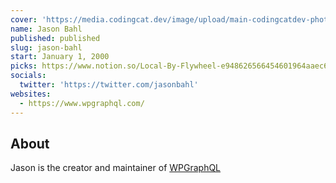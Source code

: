 ```yaml
---
cover: 'https://media.codingcat.dev/image/upload/main-codingcatdev-photo/podcast-guest/jasonbahl'
name: Jason Bahl
published: published
slug: jason-bahl
start: January 1, 2000
picks: https://www.notion.so/Local-By-Flywheel-e948626566454601964aaec64eda80b2
socials:
  twitter: 'https://twitter.com/jasonbahl'
websites:
  - https://www.wpgraphql.com/
---
```


## About

Jason is the creator and maintainer of [WPGraphQL](https://www.wpgraphql.com/)
